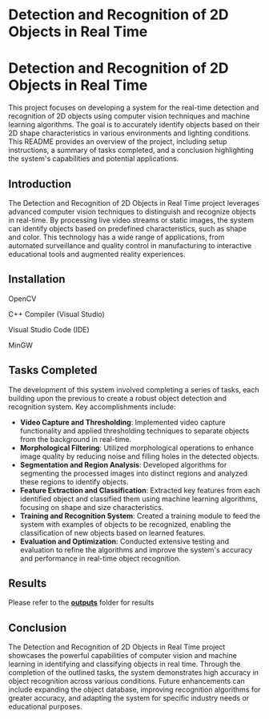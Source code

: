 # Detection and Recognition of 2D Objects in Real Time

# Detection and Recognition of 2D Objects in Real Time

This project focuses on developing a system for the real-time detection and recognition of 2D objects using computer vision techniques and machine learning algorithms. The goal is to accurately identify objects based on their 2D shape characteristics in various environments and lighting conditions. This README provides an overview of the project, including setup instructions, a summary of tasks completed, and a conclusion highlighting the system's capabilities and potential applications.

## Introduction

The Detection and Recognition of 2D Objects in Real Time project leverages advanced computer vision techniques to distinguish and recognize objects in real-time. By processing live video streams or static images, the system can identify objects based on predefined characteristics, such as shape and color. This technology has a wide range of applications, from automated surveillance and quality control in manufacturing to interactive educational tools and augmented reality experiences.

## Installation

OpenCV

C++ Compiler (Visual Studio)

Visual Studio Code (IDE)

MinGW

## Tasks Completed

The development of this system involved completing a series of tasks, each building upon the previous to create a robust object detection and recognition system. Key accomplishments include:

- **Video Capture and Thresholding**: Implemented video capture functionality and applied thresholding techniques to separate objects from the background in real-time.
- **Morphological Filtering**: Utilized morphological operations to enhance image quality by reducing noise and filling holes in the detected objects.
- **Segmentation and Region Analysis**: Developed algorithms for segmenting the processed images into distinct regions and analyzed these regions to identify objects.
- **Feature Extraction and Classification**: Extracted key features from each identified object and classified them using machine learning algorithms, focusing on shape and size characteristics.
- **Training and Recognition System**: Created a training module to feed the system with examples of objects to be recognized, enabling the classification of new objects based on learned features.
- **Evaluation and Optimization**: Conducted extensive testing and evaluation to refine the algorithms and improve the system's accuracy and performance in real-time object recognition.

## Results

Please refer to the **[outputs](https://github.com/PShru2000/Implementation-of-Reinforcement-Policies-in-Gridworld/tree/main/outputs%20-RL)** folder for results

## Conclusion

The Detection and Recognition of 2D Objects in Real Time project showcases the powerful capabilities of computer vision and machine learning in identifying and classifying objects in real time. Through the completion of the outlined tasks, the system demonstrates high accuracy in object recognition across various conditions. Future enhancements can include expanding the object database, improving recognition algorithms for greater accuracy, and adapting the system for specific industry needs or educational purposes.
